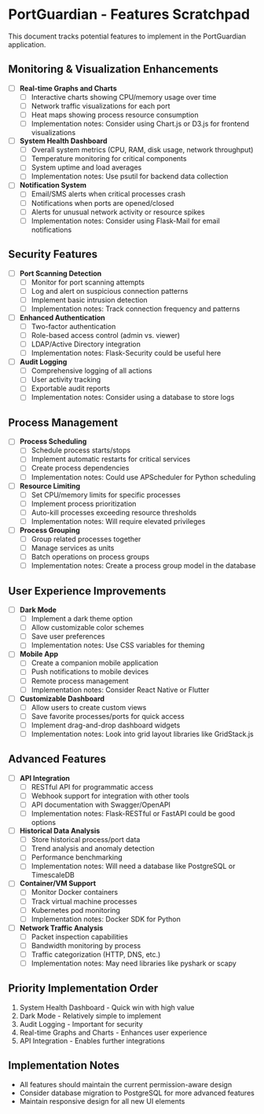 # PortGuardian - Features Scratchpad

This document tracks potential features to implement in the PortGuardian application.

## Monitoring & Visualization Enhancements

- [ ] **Real-time Graphs and Charts**
  - [ ] Interactive charts showing CPU/memory usage over time
  - [ ] Network traffic visualizations for each port
  - [ ] Heat maps showing process resource consumption
  - [ ] Implementation notes: Consider using Chart.js or D3.js for frontend visualizations

- [ ] **System Health Dashboard**
  - [ ] Overall system metrics (CPU, RAM, disk usage, network throughput)
  - [ ] Temperature monitoring for critical components
  - [ ] System uptime and load averages
  - [ ] Implementation notes: Use psutil for backend data collection

- [ ] **Notification System**
  - [ ] Email/SMS alerts when critical processes crash
  - [ ] Notifications when ports are opened/closed
  - [ ] Alerts for unusual network activity or resource spikes
  - [ ] Implementation notes: Consider using Flask-Mail for email notifications

## Security Features

- [ ] **Port Scanning Detection**
  - [ ] Monitor for port scanning attempts
  - [ ] Log and alert on suspicious connection patterns
  - [ ] Implement basic intrusion detection
  - [ ] Implementation notes: Track connection frequency and patterns

- [ ] **Enhanced Authentication**
  - [ ] Two-factor authentication
  - [ ] Role-based access control (admin vs. viewer)
  - [ ] LDAP/Active Directory integration
  - [ ] Implementation notes: Flask-Security could be useful here

- [ ] **Audit Logging**
  - [ ] Comprehensive logging of all actions
  - [ ] User activity tracking
  - [ ] Exportable audit reports
  - [ ] Implementation notes: Consider using a database to store logs

## Process Management

- [ ] **Process Scheduling**
  - [ ] Schedule process starts/stops
  - [ ] Implement automatic restarts for critical services
  - [ ] Create process dependencies
  - [ ] Implementation notes: Could use APScheduler for Python scheduling

- [ ] **Resource Limiting**
  - [ ] Set CPU/memory limits for specific processes
  - [ ] Implement process prioritization
  - [ ] Auto-kill processes exceeding resource thresholds
  - [ ] Implementation notes: Will require elevated privileges

- [ ] **Process Grouping**
  - [ ] Group related processes together
  - [ ] Manage services as units
  - [ ] Batch operations on process groups
  - [ ] Implementation notes: Create a process group model in the database

## User Experience Improvements

- [ ] **Dark Mode**
  - [ ] Implement a dark theme option
  - [ ] Allow customizable color schemes
  - [ ] Save user preferences
  - [ ] Implementation notes: Use CSS variables for theming

- [ ] **Mobile App**
  - [ ] Create a companion mobile application
  - [ ] Push notifications to mobile devices
  - [ ] Remote process management
  - [ ] Implementation notes: Consider React Native or Flutter

- [ ] **Customizable Dashboard**
  - [ ] Allow users to create custom views
  - [ ] Save favorite processes/ports for quick access
  - [ ] Implement drag-and-drop dashboard widgets
  - [ ] Implementation notes: Look into grid layout libraries like GridStack.js

## Advanced Features

- [ ] **API Integration**
  - [ ] RESTful API for programmatic access
  - [ ] Webhook support for integration with other tools
  - [ ] API documentation with Swagger/OpenAPI
  - [ ] Implementation notes: Flask-RESTful or FastAPI could be good options

- [ ] **Historical Data Analysis**
  - [ ] Store historical process/port data
  - [ ] Trend analysis and anomaly detection
  - [ ] Performance benchmarking
  - [ ] Implementation notes: Will need a database like PostgreSQL or TimescaleDB

- [ ] **Container/VM Support**
  - [ ] Monitor Docker containers
  - [ ] Track virtual machine processes
  - [ ] Kubernetes pod monitoring
  - [ ] Implementation notes: Docker SDK for Python

- [ ] **Network Traffic Analysis**
  - [ ] Packet inspection capabilities
  - [ ] Bandwidth monitoring by process
  - [ ] Traffic categorization (HTTP, DNS, etc.)
  - [ ] Implementation notes: May need libraries like pyshark or scapy

## Priority Implementation Order

1. System Health Dashboard - Quick win with high value
2. Dark Mode - Relatively simple to implement
3. Audit Logging - Important for security
4. Real-time Graphs and Charts - Enhances user experience
5. API Integration - Enables further integrations

## Implementation Notes

- All features should maintain the current permission-aware design
- Consider database migration to PostgreSQL for more advanced features
- Maintain responsive design for all new UI elements
